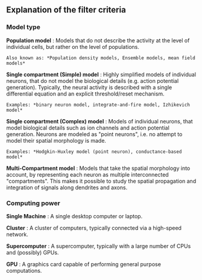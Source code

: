 ## Explanation of the filter criteria

### Model type

**Population model**
:   Models that do not describe the activity at the level of individual cells,
    but rather on the level of populations.

    Also known as: *Population density models, Ensemble models, mean field models*

**Single compartment (Simple) model**
:   Highly simplified models of individual neurons, that do not model the
    biological details (e.g. action potential generation). Typically, the neural
    activity is described with a single differential equation and an explicit
    threshold/reset mechanism.

    Examples: *binary neuron model, integrate-and-fire model, Izhikevich model*

**Single compartment (Complex) model**
:   Models of individual neurons, that model biological details such as ion
    channels and action potential generation. Neurons are modeled as "point
    neurons", i.e. no attempt to model their spatial morphology is made.

    Examples: *Hodgkin-Huxley model (point neuron), conductance-based model*

**Multi-Compartment model**
:   Models that take the spatial morphology into account, by representing each
    neuron as multiple interconnected "compartments". This makes it possible to
    study the spatial propagation and integration of signals along dendrites and
    axons.

### Computing power

**Single Machine**
:   A single desktop computer or laptop.

**Cluster**
:   A cluster of computers, typically connected via a high-speed network.

**Supercomputer**
:   A supercomputer, typically with a large number of CPUs and (possibly) GPUs.

**GPU**
:   A graphics card capable of performing general purpose computations.
